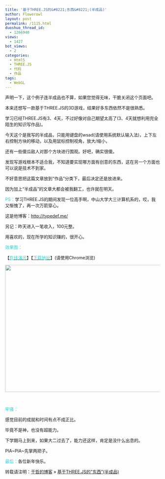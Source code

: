 ```yaml
---
title: '基于THREE.JS的&#8221;东西&#8221;(半成品)'
author: Flowerowl
layout: post
permalink: /1115.html
duoshuo_thread_id:
  - 1266940
views:
  - 1427
bot_views:
  - 2
categories:
  - Html5
  - THREE.JS
  - 代码
  - 作品
tags:
  - WebGL
---
```

  
声明一下，这个例子连半成品也不算，如果您觉得无味，干脆关闭这个页面吧。

本来还想写一款基于THREE.JS的3D游戏，结果好多东西依然不是很熟悉。

学习已经THREE.JS有3、4天，不过好像对自己期望太高了(3、4天就想利用完全陌生的知识写作品)。

今天这个是我写的半成品，只能用键盘的wsad(请使用系统默认输入法)，上下左右控制方块的移动，以及用鼠标控制视角，放大/缩小，

还有一些傻瓜敌人对那个方块进行围观。好吧，确实很傻。

发现写游戏根本不适合我，不知道要实现哪方面有创意的东西，这在另一个方面也可以说是技术不到家。

不好意思把这篇文章放到“作品”分类下，最后决定还是放进来。

因为加上“半成品”的文章大都会被我翻工，也许就在明天。

<span style="color: #33cccc;">PS：</span>学习THREE.JS的期间发现一位高手啊，中山大学大三计算机系的，哎，我又惭愧了，再一次万箭穿心。

这是他博客：<span style="color: #33cccc;"><a href="http://typedef.me/" target="_blank"><span style="color: #33cccc;">http://typedef.me/</span></a></span>

另记：昨天进入一笔收入，100元整。

用喜欢的，现在所学的知识赚的，很开心。

<span style="color: #33cccc;">效果图：</span>

【<span style="color: #33cccc;"><a href="http://lazynight.me/z/three.js/4/demo.html" target="_blank"><span style="color: #33cccc;">在线演示</span></a></span>】【<span style="color: #33cccc;"><a href="http://dl.dbank.com/c0gornj02q" target="_blank"><span style="color: #33cccc;">下载地址</span></a></span>】(请使用Chrome浏览)

[<img class="aligncenter size-full wp-image-1116" title="Lazynight | 夜阑" src="http://lazynight.me/wp-content/uploads/2012/01/1.jpg" alt="" width="559" height="414" />][1]

&nbsp;

<span style="color: #33cccc;">牢骚：</span>

感觉目前的成就和时间有点不成正比。

毕竟不是神，也没有超能力。

下学期马上到来，如果大二过去了，能力还这样，肯定是没什么出息的。

PIA~PIA~先掌两把子。

<span style="color: #33cccc;">最后：</span>各位新年快乐。

转载请注明：[于哲的博客][2] &raquo; [基于THREE.JS的&#8221;东西&#8221;(半成品)][3]

 [1]: http://lazynight.me/wp-content/uploads/2012/01/1.jpg
 [2]: http://lazynight.me
 [3]: http://lazynight.me/1115.html